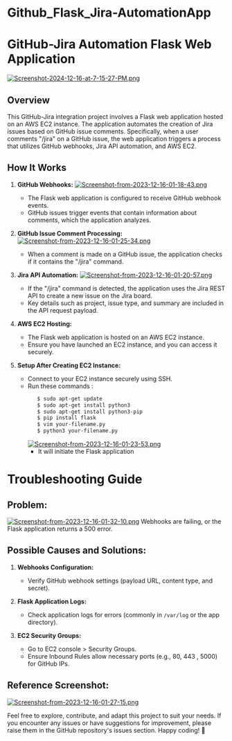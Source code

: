 # Github_Flask_Jira-AutomationApp

# GitHub-Jira Automation Flask Web Application

[![Screenshot-2024-12-16-at-7-15-27-PM.png](https://i.postimg.cc/SxXFm3J2/Screenshot-2024-12-16-at-7-15-27-PM.png)](https://postimg.cc/QFrnb6gh)
## Overview
This GitHub-Jira integration project involves a Flask web application hosted on an AWS EC2 instance. The application automates the creation of Jira issues based on GitHub issue comments. Specifically, when a user comments "/jira" on a GitHub issue, the web application triggers a process that utilizes GitHub webhooks, Jira API automation, and AWS EC2.

## How It Works

1. **GitHub Webhooks:**
     [![Screenshot-from-2023-12-16-01-18-43.png](https://i.postimg.cc/c42SWNcx/Screenshot-from-2023-12-16-01-18-43.png)](https://postimg.cc/1fGT02T2)
   - The Flask web application is configured to receive GitHub webhook events.
   - GitHub issues trigger events that contain information about comments, which the application analyzes.

3. **GitHub Issue Comment Processing:**
   [![Screenshot-from-2023-12-16-01-25-34.png](https://i.postimg.cc/qMwdt307/Screenshot-from-2023-12-16-01-25-34.png)](https://postimg.cc/SJnP3jn0)
   - When a comment is made on a GitHub issue, the application checks if it contains the "/jira" command.

5. **Jira API Automation:**
     [![Screenshot-from-2023-12-16-01-20-57.png](https://i.postimg.cc/C11PdRFW/Screenshot-from-2023-12-16-01-20-57.png)](https://postimg.cc/PLgzRrv4)
   - If the "/jira" command is detected, the application uses the Jira REST API to create a new issue on the Jira board.
   - Key details such as project, issue type, and summary are included in the API request payload.

6. **AWS EC2 Hosting:**
   - The Flask web application is hosted on an AWS EC2 instance.
   - Ensure you have launched an EC2 instance, and you can access it securely.

7. **Setup After Creating EC2 Instance:**
   - Connect to your EC2 instance securely using SSH.
   - Run these commands :
     ```bash 
        $ sudo apt-get update
        $ sudo apt-get install python3
        $ sudo apt-get install python3-pip
        $ pip install flask
        $ vim your-filename.py
        $ python3 your-filename.py
     ```
     [![Screenshot-from-2023-12-16-01-23-53.png](https://i.postimg.cc/15k3HF2r/Screenshot-from-2023-12-16-01-23-53.png)](https://postimg.cc/Wh7Vpd2d)
     - It will initiate the Flask application

# Troubleshooting Guide

## Problem:
[![Screenshot-from-2023-12-16-01-32-10.png](https://i.postimg.cc/cC3WNWr5/Screenshot-from-2023-12-16-01-32-10.png)](https://postimg.cc/Fkh8j2bj)
Webhooks are failing, or the Flask application returns a 500 error.

## Possible Causes and Solutions:

1. **Webhooks Configuration:**
   - Verify GitHub webhook settings (payload URL, content type, and secret).

2. **Flask Application Logs:**
   - Check application logs for errors (commonly in `/var/log` or the app directory).

3. **EC2 Security Groups:**
   - Go to EC2 console > Security Groups.
   - Ensure Inbound Rules allow necessary ports (e.g., 80, 443 , 5000) for GitHub IPs.

## Reference Screenshot:
[![Screenshot-from-2023-12-16-01-27-15.png](https://i.postimg.cc/HsTsrHGT/Screenshot-from-2023-12-16-01-27-15.png)](https://postimg.cc/s10RLkDL)



Feel free to explore, contribute, and adapt this project to suit your needs. If you encounter any issues or have suggestions for improvement, please raise them in the GitHub repository's issues section. Happy coding! 🚀
